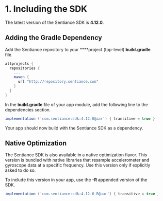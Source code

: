 # 1. Including the SDK

The latest version of the Sentiance SDK is **4.12.0**.

## Adding the Gradle Dependency

Add the Sentiance repository to your ****project \(top-level\) **build.gradle** file.

```groovy
allprojects {
  repositories {
    ...
    maven {
      url "http://repository.sentiance.com"
    }
  }
}
```

In the **build.gradle** file of your app module, add the following line to the dependencies section.

```groovy
implementation ('com.sentiance:sdk:4.12.0@aar') { transitive = true }
```

Your app should now build with the Sentiance SDK as a dependency.

## Native Optimization

The Sentiance SDK is also available in a native optimization flavor. This version is bundled with native libraries that resample accelerometer and gyroscope data at a specific frequency. Use this version only if explicitly asked to do so.

To include this version in your app, use the **-R** appended version of the SDK.

```groovy
implementation ('com.sentiance:sdk:4.12.0-R@aar') { transitive = true }
```

